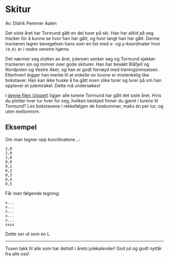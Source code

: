 # Skitur

Av: Didrik Pemmer Aalen

Det siste året har Tormund gått en del turer på ski. Han har alltid på seg tracker for å kunne se hvor han har gått, og hvor langt han har gått. Denne trackeren lagrer bevegelsen hans som en list med x- og y-koordinater hvor `(0,0)` er i nedre venstre hjørne.

Det nærmer seg slutten av året, juleroen senker seg og Tormund sjekker trackeren sin og mimrer over gode skiturer. Han har besøkt Blåfjell og Nordpolen og Vestre Aker, og han er godt fornøyd med treningsinnsatsen. Etterhvert legger han merke til at _enkelte av turene_ er mistenkelig like bokstaver. Han kan ikke huske å ha gått noen slike turer og lurer på om han opplever et julemirakel. Dette må undersøkes!

I [denne filen (zippet)](https://julekalender.knowit.no/resources/2019-luke24/turer.txt.zip) ligger alle turene Tormund har gått det siste året. Hvis du plotter hver tur hver for seg, hvilken beskjed finner du gjemt i turene til Tormund? Les bokstavene i rekkefølgen de forekommer, maks én per tur, og uten mellomrom.

## Eksempel

Om man tegner opp koordinatene...:

```
3,0
2,0
1,0
0,0
0,1
0,2
0,3
0,4
0,5
```

Får man følgende tegning:

```
x...
x...
x...
x...
x...
xxxx
```

Dette ser ut som en L

---------------------

Tusen takk til alle som har deltatt i årets julekalender! God jul og godt nyttår fra alle oss!

